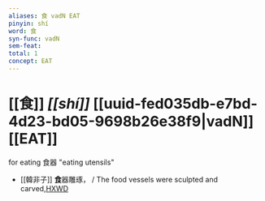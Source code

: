 ```yaml
---
aliases: 食 vadN EAT
pinyin: shí
word: 食
syn-func: vadN
sem-feat: 
total: 1
concept: EAT 
---
```

# [[食]] *[[shí]]*  [[uuid-fed035db-e7bd-4d23-bd05-9698b26e38f9|vadN]] [[EAT]]
for eating 食器 "eating utensils"
 - [[韓非子]] **食**器雕琢， / The food vessels were sculpted and carved,[HXWD](https://hxwd.org/textview.html?location=KR3c0005_tls_010-91a.4)